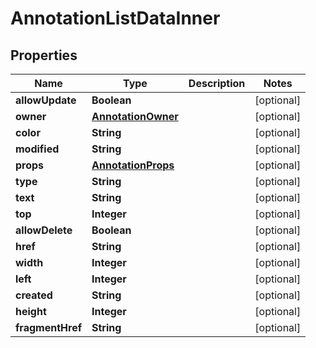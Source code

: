 

# AnnotationListDataInner


## Properties

| Name | Type | Description | Notes |
|------------ | ------------- | ------------- | -------------|
|**allowUpdate** | **Boolean** |  |  [optional] |
|**owner** | [**AnnotationOwner**](AnnotationOwner.md) |  |  [optional] |
|**color** | **String** |  |  [optional] |
|**modified** | **String** |  |  [optional] |
|**props** | [**AnnotationProps**](AnnotationProps.md) |  |  [optional] |
|**type** | **String** |  |  [optional] |
|**text** | **String** |  |  [optional] |
|**top** | **Integer** |  |  [optional] |
|**allowDelete** | **Boolean** |  |  [optional] |
|**href** | **String** |  |  [optional] |
|**width** | **Integer** |  |  [optional] |
|**left** | **Integer** |  |  [optional] |
|**created** | **String** |  |  [optional] |
|**height** | **Integer** |  |  [optional] |
|**fragmentHref** | **String** |  |  [optional] |



